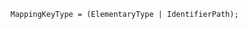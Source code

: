 <!-- This file is generated automatically by infrastructure scripts. Please don't edit by hand. -->

<!-- markdownlint-disable first-line-h1 -->

```{ .ebnf .slang-ebnf #MappingKeyType }
MappingKeyType = (ElementaryType | IdentifierPath);
```
